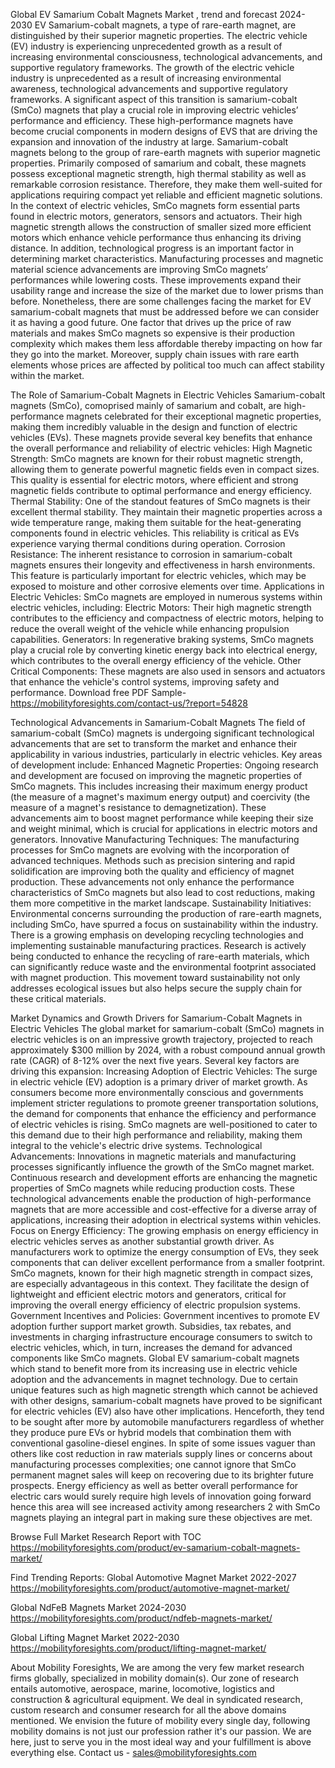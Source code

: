 Global EV Samarium Cobalt Magnets Market , trend and forecast 2024-2030
EV Samarium-cobalt magnets, a type of rare-earth magnet, are distinguished by their superior magnetic properties. The electric vehicle (EV) industry is experiencing unprecedented growth as a result of increasing environmental consciousness, technological advancements, and supportive regulatory frameworks. The growth of the electric vehicle industry is unprecedented as a result of increasing environmental awareness, technological advancements and supportive regulatory frameworks. A significant aspect of this transition is samarium-cobalt (SmCo) magnets that play a crucial role in improving electric vehicles’ performance and efficiency. These high-performance magnets have become crucial components in modern designs of EVS that are driving the expansion and innovation of the industry at large. Samarium-cobalt magnets belong to the group of rare-earth magnets with superior magnetic properties. Primarily composed of samarium and cobalt, these magnets possess exceptional magnetic strength, high thermal stability as well as remarkable corrosion resistance. Therefore, they make them well-suited for applications requiring compact yet reliable and efficient magnetic solutions. In the context of electric vehicles, SmCo magnets form essential parts found in electric motors, generators, sensors and actuators. Their high magnetic strength allows the construction of smaller sized more efficient motors which enhance vehicle performance thus enhancing its driving distance.
In addition, technological progress is an important factor in determining market characteristics. Manufacturing processes and magnetic material science advancements are improving SmCo magnets’ performances while lowering costs. These improvements expand their usability range and increase the size of the market due to lower prisms than before. Nonetheless, there are some challenges facing the market for EV samarium-cobalt magnets that must be addressed before we can consider it as having a good future. One factor that drives up the price of raw materials and makes SmCo magnets so expensive is their production complexity which makes them less affordable thereby impacting on how far they go into the market. Moreover, supply chain issues with rare earth elements whose prices are affected by political too much can affect stability within the market.

The Role of Samarium-Cobalt Magnets in Electric Vehicles
Samarium-cobalt magnets (SmCo), comoprised mainly of samarium and cobalt, are high-performance magnets celebrated for their exceptional magnetic properties, making them incredibly valuable in the design and function of electric vehicles (EVs). These magnets provide several key benefits that enhance the overall performance and reliability of electric vehicles:
High Magnetic Strength: SmCo magnets are known for their robust magnetic strength, allowing them to generate powerful magnetic fields even in compact sizes. This quality is essential for electric motors, where efficient and strong magnetic fields contribute to optimal performance and energy efficiency.
Thermal Stability: One of the standout features of SmCo magnets is their excellent thermal stability. They maintain their magnetic properties across a wide temperature range, making them suitable for the heat-generating components found in electric vehicles. This reliability is critical as EVs experience varying thermal conditions during operation.
Corrosion Resistance: The inherent resistance to corrosion in samarium-cobalt magnets ensures their longevity and effectiveness in harsh environments. This feature is particularly important for electric vehicles, which may be exposed to moisture and other corrosive elements over time.
Applications in Electric Vehicles: SmCo magnets are employed in numerous systems within electric vehicles, including:
Electric Motors: Their high magnetic strength contributes to the efficiency and compactness of electric motors, helping to reduce the overall weight of the vehicle while enhancing propulsion capabilities.
Generators: In regenerative braking systems, SmCo magnets play a crucial role by converting kinetic energy back into electrical energy, which contributes to the overall energy efficiency of the vehicle.
Other Critical Components: These magnets are also used in sensors and actuators that enhance the vehicle's control systems, improving safety and performance.
Download free PDF Sample- https://mobilityforesights.com/contact-us/?report=54828

Technological Advancements in Samarium-Cobalt Magnets
The field of samarium-cobalt (SmCo) magnets is undergoing significant technological advancements that are set to transform the market and enhance their applicability in various industries, particularly in electric vehicles. Key areas of development include:
Enhanced Magnetic Properties: Ongoing research and development are focused on improving the magnetic properties of SmCo magnets. This includes increasing their maximum energy product (the measure of a magnet's maximum energy output) and coercivity (the measure of a magnet's resistance to demagnetization). These advancements aim to boost magnet performance while keeping their size and weight minimal, which is crucial for applications in electric motors and generators.
Innovative Manufacturing Techniques: The manufacturing processes for SmCo magnets are evolving with the incorporation of advanced techniques. Methods such as precision sintering and rapid solidification are improving both the quality and efficiency of magnet production. These advancements not only enhance the performance characteristics of SmCo magnets but also lead to cost reductions, making them more competitive in the market landscape.
Sustainability Initiatives: Environmental concerns surrounding the production of rare-earth magnets, including SmCo, have spurred a focus on sustainability within the industry. There is a growing emphasis on developing recycling technologies and implementing sustainable manufacturing practices. Research is actively being conducted to enhance the recycling of rare-earth materials, which can significantly reduce waste and the environmental footprint associated with magnet production. This movement toward sustainability not only addresses ecological issues but also helps secure the supply chain for these critical materials.



Market Dynamics and Growth Drivers for Samarium-Cobalt Magnets in Electric Vehicles
The global market for samarium-cobalt (SmCo) magnets in electric vehicles is on an impressive growth trajectory, projected to reach approximately $300 million by 2024, with a robust compound annual growth rate (CAGR) of 8-12% over the next five years. Several key factors are driving this expansion:
Increasing Adoption of Electric Vehicles: The surge in electric vehicle (EV) adoption is a primary driver of market growth. As consumers become more environmentally conscious and governments implement stricter regulations to promote greener transportation solutions, the demand for components that enhance the efficiency and performance of electric vehicles is rising. SmCo magnets are well-positioned to cater to this demand due to their high performance and reliability, making them integral to the vehicle's electric drive systems.
Technological Advancements: Innovations in magnetic materials and manufacturing processes significantly influence the growth of the SmCo magnet market. Continuous research and development efforts are enhancing the magnetic properties of SmCo magnets while reducing production costs. These technological advancements enable the production of high-performance magnets that are more accessible and cost-effective for a diverse array of applications, increasing their adoption in electrical systems within vehicles.
Focus on Energy Efficiency: The growing emphasis on energy efficiency in electric vehicles serves as another substantial growth driver. As manufacturers work to optimize the energy consumption of EVs, they seek components that can deliver excellent performance from a smaller footprint. SmCo magnets, known for their high magnetic strength in compact sizes, are especially advantageous in this context. They facilitate the design of lightweight and efficient electric motors and generators, critical for improving the overall energy efficiency of electric propulsion systems.
Government Incentives and Policies: Government incentives to promote EV adoption further support market growth. Subsidies, tax rebates, and investments in charging infrastructure encourage consumers to switch to electric vehicles, which, in turn, increases the demand for advanced components like SmCo magnets.
 Global EV samarium-cobalt magnets which stand to benefit more from its increasing use in electric vehicle adoption and the advancements in magnet technology. Due to certain unique features such as high magnetic strength which cannot be achieved with other designs, samarium-cobalt magnets have proved to be significant for electric vehicles (EV) also have other implications. Henceforth, they tend to be sought after more by automobile manufacturers regardless of whether they produce pure EVs or hybrid models that combination them with conventional gasoline-diesel engines. In spite of some issues vaguer than others like cost reduction in raw materials supply lines or concerns about manufacturing processes complexities; one cannot ignore that SmCo permanent magnet sales will keep on recovering due to its brighter future prospects. Energy efficiency as well as better overall performance for electric cars would surely require high levels of innovation going forward hence this area will see increased activity among researchers 2 with SmCo magnets playing an integral part in making sure these objectives are met.


Browse Full Market Research Report with TOC https://mobilityforesights.com/product/ev-samarium-cobalt-magnets-market/


Find Trending Reports:
Global Automotive Magnet Market 2022-2027 https://mobilityforesights.com/product/automotive-magnet-market/ 


Global NdFeB Magnets Market 2024-2030 https://mobilityforesights.com/product/ndfeb-magnets-market/


Global Lifting Magnet Market 2022-2030 https://mobilityforesights.com/product/lifting-magnet-market/





About Mobility Foresights,
We are among the very few market research firms globally, specialized in mobility domain(s). Our zone of research entails automotive, aerospace, marine, locomotive, logistics and construction & agricultural equipment. We deal in syndicated research, custom research and consumer research for all the above domains mentioned.
We envision the future of mobility every single day, following mobility domains is not just our profession rather it's our passion. We are here, just to serve you in the most ideal way and your fulfillment is above everything else. Contact us -  sales@mobilityforesights.com 

